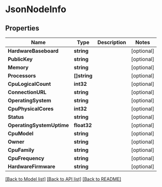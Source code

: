 # JsonNodeInfo

## Properties

Name | Type | Description | Notes
------------ | ------------- | ------------- | -------------
**HardwareBaseboard** | **string** |  | [optional] 
**PublicKey** | **string** |  | [optional] 
**Memory** | **string** |  | [optional] 
**Processors** | **[]string** |  | [optional] 
**CpuLogicalCount** | **int32** |  | [optional] 
**ConnectionURL** | **string** |  | [optional] 
**OperatingSystem** | **string** |  | [optional] 
**CpuPhysicalCores** | **int32** |  | [optional] 
**Status** | **string** |  | [optional] 
**OperatingSystemUptime** | **float32** |  | [optional] 
**CpuModel** | **string** |  | [optional] 
**Owner** | **string** |  | [optional] 
**CpuFamily** | **string** |  | [optional] 
**CpuFrequency** | **string** |  | [optional] 
**HardwareFirmware** | **string** |  | [optional] 

[[Back to Model list]](../README.md#documentation-for-models) [[Back to API list]](../README.md#documentation-for-api-endpoints) [[Back to README]](../README.md)


